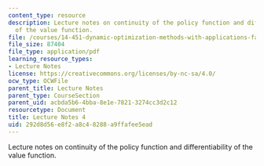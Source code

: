 ```yaml
---
content_type: resource
description: Lecture notes on continuity of the policy function and differentiability
  of the value function.
file: /courses/14-451-dynamic-optimization-methods-with-applications-fall-2009/292d8d56e8f2a8c48288a9ffafee5ead_MIT14_451F09_lec04.pdf
file_size: 87404
file_type: application/pdf
learning_resource_types:
- Lecture Notes
license: https://creativecommons.org/licenses/by-nc-sa/4.0/
ocw_type: OCWFile
parent_title: Lecture Notes
parent_type: CourseSection
parent_uid: acbda5b6-4bba-8e1e-7821-3274cc3d2c12
resourcetype: Document
title: Lecture Notes 4
uid: 292d8d56-e8f2-a8c4-8288-a9ffafee5ead
---
```

Lecture notes on continuity of the policy function and differentiability of the value function.